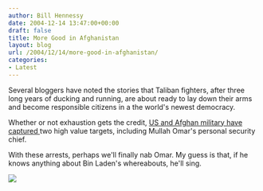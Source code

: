 ```yaml
---
author: Bill Hennessy
date: 2004-12-14 13:47:00+00:00
draft: false
title: More Good in Afghanistan
layout: blog
url: /2004/12/14/more-good-in-afghanistan/
categories:
- Latest
---
```


Several bloggers have noted the stories that Taliban fighters, after three long years of ducking and running, are about ready to lay down their arms and become responsible citizens in a the world's newest democracy.




Whether or not exhaustion gets the credit, [US and Afghan military have captured ](https://apnews.myway.com/article/20041214/D86VE9KG0.html)two high value targets, including Mullah Omar's personal security chief.




With these arrests, perhaps we'll finally nab Omar. My guess is that, if he knows anything about Bin Laden's whereabouts, he'll sing.

![](https://blog.billhennessy.com/aggbug.aspx?PostID=877)

